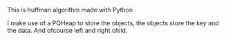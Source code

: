 This is huffman algorithm made with Python

I make use of a PQHeap to store the objects, the objects store the key and the data.
And ofcourse left and right child.
